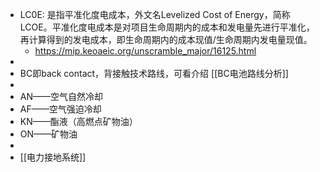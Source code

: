 - LC0E: 是指平准化度电成本，外文名Levelized Cost of Energy，简称LCOE。平准化度电成本是对项目生命周期内的成本和发电量先进行平准化，再计算得到的发电成本，即生命周期内的成本现值/生命周期内发电量现值。
	- https://mip.keoaeic.org/unscramble_major/16125.html
-
- BC即back contact，背接触技术路线，可看介绍 [[BC电池路线分析]]
-
- AN——空气自然冷却
- AF——空气强迫冷却
- KN——酯液（高燃点矿物油）
- ON——矿物油
-
- [[电力接地系统]]
